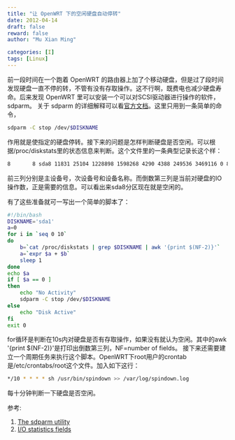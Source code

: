 ```yaml
---
title: "让 OpenWRT 下的空闲硬盘自动停转"
date: 2012-04-14
draft: false
reward: false
author: "Mu Xian Ming"

categories: [I]
tags: [Linux]
---
```


前一段时间在一个跑着 OpenWRT 的路由器上加了个移动硬盘，但是过了段时间发现硬盘一直不停的转，不管有没有存取操作。这不行啊，既费电也减少硬盘寿命。后来发现 OpenWRT 里可以安装一个可以对SCSI驱动器进行操作的软件，sdparm。
关于 sdparm 的详细解释可以看[官方文档](http://sg.danny.cz/sg/sdparm.html)。这里只用到一条简单的命令，

```bash
sdparm -C stop /dev/$DISKNAME
```

作用就是使指定的硬盘停转。接下来的问题是怎样判断硬盘是否空闲。可以根据/proc/diskstats里的状态信息来判断。这个文件里的一条典型记录长这个样：

```bash
8       8 sda8 11831 25104 1228898 1598268 4290 4388 249536 3469116 0 83176 5067356
```

前三列分别是主设备号，次设备号和设备名称。而倒数第三列是当前对硬盘的IO操作数，正是需要的信息。可以看出来sda8分区现在就是空闲的。

有了这些准备就可一写出一个简单的脚本了：

```bash
#!/bin/bash
DISKNAME='sda1'
a=0
for i in `seq 0 10`
do
    b=`cat /proc/diskstats | grep $DISKNAME | awk '{print $(NF-2)}'`
    a=`expr $a + $b`
    sleep 1
done
echo $a
if [ $a == 0 ]
then
    echo "No Activity"
    sdparm -C stop /dev/$DISKNAME
else
    echo "Disk Active"
fi
exit 0
```

for循环是判断在10s内对硬盘是否有存取操作，如果没有就认为空闲。其中的awk '{print $(NF-2)}'是打印出倒数第三列，NF=number of fields。
接下来还需要建立一个周期任务来执行这个脚本。OpenWRT下root用户的crontab是/etc/crontabs/root这个文件。加入如下这行：

```bash
*/10 * * * * sh /usr/bin/spindown >> /var/log/spindown.log
```

每十分钟判断一下硬盘是否空闲。

参考:

1. [The sdparm utility](http://sg.danny.cz/sg/sdparm.html)
2. [I/O statistics fields](http://www.kernel.org/doc/Documentation/iostats.txt)
